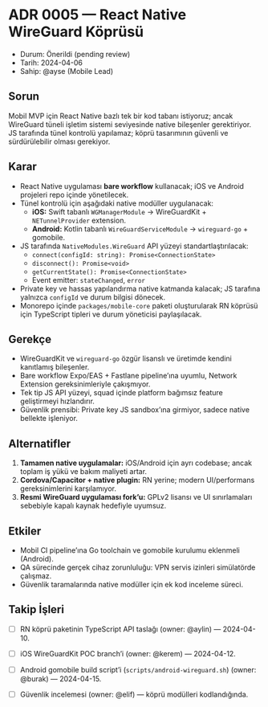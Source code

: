 # ADR 0005 — React Native WireGuard Köprüsü

- Durum: Önerildi (pending review)
- Tarih: 2024-04-06
- Sahip: @ayse (Mobile Lead)

## Sorun
Mobil MVP için React Native bazlı tek bir kod tabanı istiyoruz; ancak WireGuard tüneli işletim sistemi seviyesinde native bileşenler gerektiriyor. JS tarafında tünel kontrolü yapılamaz; köprü tasarımının güvenli ve sürdürülebilir olması gerekiyor.

## Karar
- React Native uygulaması **bare workflow** kullanacak; iOS ve Android projeleri repo içinde yönetilecek.
- Tünel kontrolü için aşağıdaki native modüller uygulanacak:
  - **iOS:** Swift tabanlı `WGManagerModule` → WireGuardKit + `NETunnelProvider` extension.
  - **Android:** Kotlin tabanlı `WireGuardServiceModule` → `wireguard-go` + gomobile.
- JS tarafında `NativeModules.WireGuard` API yüzeyi standartlaştırılacak:
  - `connect(configId: string): Promise<ConnectionState>`
  - `disconnect(): Promise<void>`
  - `getCurrentState(): Promise<ConnectionState>`
  - Event emitter: `stateChanged`, `error`
- Private key ve hassas yapılandırma native katmanda kalacak; JS tarafına yalnızca `configId` ve durum bilgisi dönecek.
- Monorepo içinde `packages/mobile-core` paketi oluşturularak RN köprüsü için TypeScript tipleri ve durum yöneticisi paylaşılacak.

## Gerekçe
- WireGuardKit ve `wireguard-go` özgür lisanslı ve üretimde kendini kanıtlamış bileşenler.
- Bare workflow Expo/EAS + Fastlane pipeline’ına uyumlu, Network Extension gereksinimleriyle çakışmıyor.
- Tek tip JS API yüzeyi, squad içinde platform bağımsız feature geliştirmeyi hızlandırır.
- Güvenlik prensibi: Private key JS sandbox’ına girmiyor, sadece native bellekte işleniyor.

## Alternatifler
1. **Tamamen native uygulamalar:** iOS/Android için ayrı codebase; ancak toplam iş yükü ve bakım maliyeti artar.
2. **Cordova/Capacitor + native plugin:** RN yerine; modern UI/performans gereksinimlerini karşılamıyor.
3. **Resmi WireGuard uygulaması fork’u:** GPLv2 lisansı ve UI sınırlamaları sebebiyle kapalı kaynak hedefiyle uyumsuz.

## Etkiler
- Mobil CI pipeline’ına Go toolchain ve gomobile kurulumu eklenmeli (Android).
- QA sürecinde gerçek cihaz zorunluluğu: VPN servis izinleri simülatörde çalışmaz.
- Güvenlik taramalarında native modüller için ek kod inceleme süreci.

## Takip İşleri
- [ ] RN köprü paketinin TypeScript API taslağı (owner: @aylin) — 2024-04-10.
- [ ] iOS WireGuardKit POC branch’i (owner: @kerem) — 2024-04-12.
- [ ] Android gomobile build script’i (`scripts/android-wireguard.sh`) (owner: @burak) — 2024-04-15.
- [ ] Güvenlik incelemesi (owner: @elif) — köprü modülleri kodlandığında.

